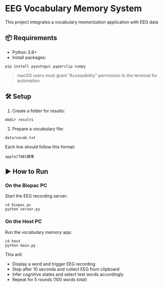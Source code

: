 # EEG Vocabulary Memory System

This project integrates a vocabulary memorization application with EEG data


## 📦 Requirements

- Python 3.8+
- Install packages:

```
pip install pyautogui pyperclip numpy
```

> macOS users must grant "Accessibility" permission to the terminal for automation.

## 🛠 Setup

1. Create a folder for results:

```
mkdir results
```

2. Prepare a vocabulary file:

```
data/vocab.txt
```

Each line should follow this format:

```
apple[TAB]蘋果
```

## ▶️ How to Run

### On the Biopac PC

Start the EEG recording server:

```
cd biopac_pc
python server.py
```

### On the Host PC

Run the vocabulary memory app:

```
cd host
python main.py
```

This will:

- Display a word and trigger EEG recording
- Stop after 10 seconds and collect EEG from clipboard
- Infer cognitive states and select test words accordingly
- Repeat for 5 rounds (100 words total)
